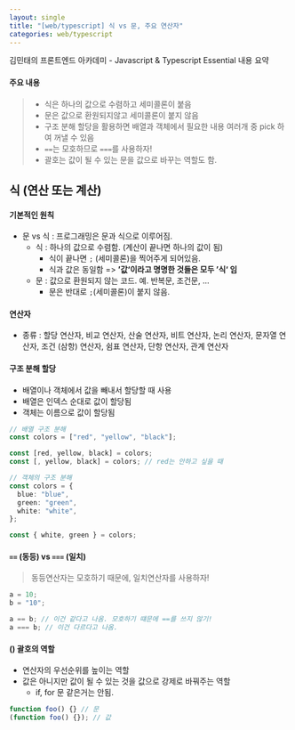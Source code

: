 ```yaml
---
layout: single
title: "[web/typescript] 식 vs 문, 주요 연산자"
categories: web/typescript
---
```


김민태의 프론트엔드 아카데미 - Javascript & Typescript Essential 내용 요약

#### 주요 내용

> - 식은 하나의 값으로 수렴하고 세미콜론이 붙음
> - 문은 값으로 환원되지않고 세미콜론이 붙지 않음
> - 구조 분해 할당을 활용하면 배열과 객체에서 필요한 내용 여러개 중 pick 하여 꺼낼 수 있음
> - `==`는 모호하므로 `===`를 사용하자!
> - 괄호는 값이 될 수 있는 문을 값으로 바꾸는 역할도 함.

## 식 (연산 또는 계산)

#### 기본적인 원칙

- 문 vs 식 : 프로그래밍은 문과 식으로 이루어짐.
  - 식 : 하나의 값으로 수렴함. (계산이 끝나면 하나의 값이 됨)
    - 식이 끝나면 `;` (세미콜론)을 찍어주게 되어있음.
    - 식과 값은 동일함 => **’값‘이라고 명명한 것들은 모두 ’식‘ 임**
  - 문 : 값으로 환원되지 않는 코드. 예. 반복문, 조건문, ...
    - 문은 반대로 `;`(세미콜론)이 붙지 않음.

#### 연산자

- 종류 : 할당 연산자, 비교 연산자, 산술 연산자, 비트 연산자, 논리 연산자, 문자열 연산자, 조건 (삼항) 연산자, 쉼표 연산자, 단항 연산자, 관계 연산자

#### 구조 분해 할당

- 배열이나 객체에서 값을 빼내서 할당할 때 사용
- 배열은 인덱스 순대로 값이 할당됨
- 객체는 이름으로 값이 할당됨

```ts
// 배열 구조 분해
const colors = ["red", "yellow", "black"];

const [red, yellow, black] = colors;
const [, yellow, black] = colors; // red는 안하고 싶을 때

// 객체의 구조 분해
const colors = {
  blue: "blue",
  green: "green",
  white: "white",
};

const { white, green } = colors;
```

#### `==` (동등) vs `===` (일치)

> 동등연산자는 모호하기 때문에, 일치연산자를 사용하자!

```ts
a = 10;
b = "10";

a == b; // 이건 같다고 나옴. 모호하기 떄문에 ==를 쓰지 않기!
a === b; // 이건 다르다고 나옴.
```

#### () 괄호의 역할

- 연산자의 우선순위를 높이는 역할
- 값은 아니지만 값이 될 수 있는 것을 값으로 강제로 바꿔주는 역할
  - if, for 문 같은거는 안됨.

```ts
function foo() {} // 문
(function foo() {}); // 값
```
